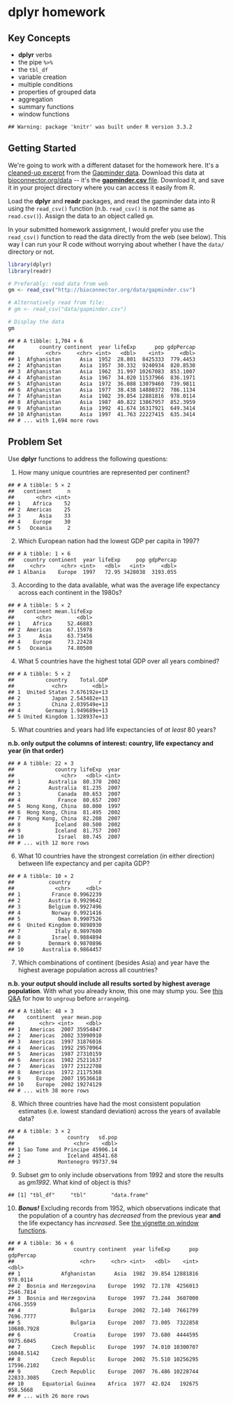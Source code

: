 # dplyr homework

## Key Concepts

> 
- **dplyr** verbs
- the pipe `%>%`
- the `tbl_df`
- variable creation
- multiple conditions
- properties of grouped data
- aggregation
- summary functions
- window functions


```
## Warning: package 'knitr' was built under R version 3.3.2
```

## Getting Started

We're going to work with a different dataset for the homework here. It's a [cleaned-up excerpt](https://github.com/jennybc/gapminder) from the [Gapminder data](http://www.gapminder.org/data/). Download this data at [bioconnector.org/data](http://bioconnector.org/data/) -- it's the [**gapminder.csv** file](http://bioconnector.org/data/gapminder.csv). Download it, and save it in your project directory where you can access it easily from R.

Load the **dplyr** and **readr** packages, and read the gapminder data into R using the `read_csv()` function (n.b. `read_csv()` is _not_ the same as `read.csv()`). Assign the data to an object called `gm`.

In your submitted homework assignment, I would prefer you use the `read_csv()` function to read the data directly from the web (see below). This way I can run your R code without worrying about whether I have the `data/` directory or not.



```r
library(dplyr)
library(readr)

# Preferably: read data from web
gm <- read_csv("http://bioconnector.org/data/gapminder.csv")

# Alternatively read from file:
# gm <- read_csv("data/gapminder.csv")

# Display the data
gm
```



```
## # A tibble: 1,704 × 6
##        country continent  year lifeExp      pop gdpPercap
##          <chr>     <chr> <int>   <dbl>    <int>     <dbl>
## 1  Afghanistan      Asia  1952  28.801  8425333  779.4453
## 2  Afghanistan      Asia  1957  30.332  9240934  820.8530
## 3  Afghanistan      Asia  1962  31.997 10267083  853.1007
## 4  Afghanistan      Asia  1967  34.020 11537966  836.1971
## 5  Afghanistan      Asia  1972  36.088 13079460  739.9811
## 6  Afghanistan      Asia  1977  38.438 14880372  786.1134
## 7  Afghanistan      Asia  1982  39.854 12881816  978.0114
## 8  Afghanistan      Asia  1987  40.822 13867957  852.3959
## 9  Afghanistan      Asia  1992  41.674 16317921  649.3414
## 10 Afghanistan      Asia  1997  41.763 22227415  635.3414
## # ... with 1,694 more rows
```


## Problem Set

Use **dplyr** functions to address the following questions:

1) How many unique countries are represented per continent?


```
## # A tibble: 5 × 2
##   continent     n
##       <chr> <int>
## 1    Africa    52
## 2  Americas    25
## 3      Asia    33
## 4    Europe    30
## 5   Oceania     2
```


2) Which European nation had the lowest GDP per capita in 1997? 


```
## # A tibble: 1 × 6
##   country continent  year lifeExp     pop gdpPercap
##     <chr>     <chr> <int>   <dbl>   <int>     <dbl>
## 1 Albania    Europe  1997   72.95 3428038  3193.055
```


3) According to the data available, what was the average life expectancy across each continent in the 1980s?


```
## # A tibble: 5 × 2
##   continent mean.lifeExp
##       <chr>        <dbl>
## 1    Africa     52.46883
## 2  Americas     67.15978
## 3      Asia     63.73456
## 4    Europe     73.22428
## 5   Oceania     74.80500
```


4) What 5 countries have the highest total GDP over all years combined?


```
## # A tibble: 5 × 2
##          country    Total.GDP
##            <chr>        <dbl>
## 1  United States 7.676192e+13
## 2          Japan 2.543482e+13
## 3          China 2.039549e+13
## 4        Germany 1.949689e+13
## 5 United Kingdom 1.328937e+13
```


5) What countries and years had life expectancies of _at least_ 80 years? 

**n.b. only output the columns of interest: country, life expectancy and year (in that order)**


```
## # A tibble: 22 × 3
##             country lifeExp  year
##               <chr>   <dbl> <int>
## 1         Australia  80.370  2002
## 2         Australia  81.235  2007
## 3            Canada  80.653  2007
## 4            France  80.657  2007
## 5  Hong Kong, China  80.000  1997
## 6  Hong Kong, China  81.495  2002
## 7  Hong Kong, China  82.208  2007
## 8           Iceland  80.500  2002
## 9           Iceland  81.757  2007
## 10           Israel  80.745  2007
## # ... with 12 more rows
```


6) What 10 countries have the strongest correlation (in either direction) between life expectancy and per capita GDP?


```
## # A tibble: 10 × 2
##           country         r
##             <chr>     <dbl>
## 1          France 0.9962239
## 2         Austria 0.9929642
## 3         Belgium 0.9927496
## 4          Norway 0.9921416
## 5            Oman 0.9907526
## 6  United Kingdom 0.9898930
## 7           Italy 0.9897600
## 8          Israel 0.9884894
## 9         Denmark 0.9870896
## 10      Australia 0.9864457
```


7) Which combinations of continent (besides Asia) and year have the highest average population across all countries?

**n.b. your output should include all results sorted by highest average population**. With what you already know, this one may stump you. See [this Q&A](http://stackoverflow.com/q/27207963/654296) for how to `ungroup` before `arrange`ing.


```
## # A tibble: 48 × 3
##    continent  year mean.pop
##        <chr> <int>    <dbl>
## 1   Americas  2007 35954847
## 2   Americas  2002 33990910
## 3   Americas  1997 31876016
## 4   Americas  1992 29570964
## 5   Americas  1987 27310159
## 6   Americas  1982 25211637
## 7   Americas  1977 23122708
## 8   Americas  1972 21175368
## 9     Europe  2007 19536618
## 10    Europe  2002 19274129
## # ... with 38 more rows
```


8) Which three countries have had the most consistent population estimates (i.e. lowest standard deviation) across the years of available data? 


```
## # A tibble: 3 × 2
##                 country   sd.pop
##                   <chr>    <dbl>
## 1 Sao Tome and Principe 45906.14
## 2               Iceland 48541.68
## 3            Montenegro 99737.94
```


9) Subset *gm* to only include observations from 1992 and store the results as  *gm1992*. What kind of object is this?


```
## [1] "tbl_df"     "tbl"        "data.frame"
```


10) **_Bonus!_** Excluding records from 1952, which observations indicate that the population of a country has *decreased* from the previous year **and** the life expectancy has *increased*. See [the vignette on window functions](https://cran.r-project.org/web/packages/dplyr/vignettes/window-functions.html).


```
## # A tibble: 36 × 6
##                   country continent  year lifeExp      pop  gdpPercap
##                     <chr>     <chr> <int>   <dbl>    <int>      <dbl>
## 1             Afghanistan      Asia  1982  39.854 12881816   978.0114
## 2  Bosnia and Herzegovina    Europe  1992  72.178  4256013  2546.7814
## 3  Bosnia and Herzegovina    Europe  1997  73.244  3607000  4766.3559
## 4                Bulgaria    Europe  2002  72.140  7661799  7696.7777
## 5                Bulgaria    Europe  2007  73.005  7322858 10680.7928
## 6                 Croatia    Europe  1997  73.680  4444595  9875.6045
## 7          Czech Republic    Europe  1997  74.010 10300707 16048.5142
## 8          Czech Republic    Europe  2002  75.510 10256295 17596.2102
## 9          Czech Republic    Europe  2007  76.486 10228744 22833.3085
## 10      Equatorial Guinea    Africa  1977  42.024   192675   958.5668
## # ... with 26 more rows
```
